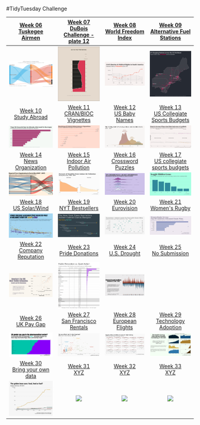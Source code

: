 
#TidyTuesday Challenge 

<!-- table header, followed by pictures link -->
|[Week 06<br>Tuskegee Airmen](https://github.com/poncest/tidytuesday/tree/main/2022/Week_06)| [Week 07<br>DuBois Challenge - plate 12](https://github.com/poncest/tidytuesday/tree/main/2022/Week_07)| [Week 08<br>World Freedom Index](https://github.com/poncest/tidytuesday/tree/main/2022/Week_08)| [Week 09<br>Alternative Fuel Stations](https://github.com/poncest/tidytuesday/tree/main/2022/Week_09)|
| :---: | :---: | :---: | :---: 
|![](Week_06/2022_06_airmen.png) |![](Week_07/2022_07_duboischallenge_plate12.png) |![](Week_08/2022_08_world_freedom_index.png) |![](Week_09/2022_09_alternative_fuel_stations.png) | 
[Week 10<br>Study Abroad](https://github.com/poncest/tidytuesday/tree/main/2022/Week_10)| [Week 11<br>CRAN/BIOC Vignettes](https://github.com/poncest/tidytuesday/tree/main/2022/Week_11)| [Week 12<br>US Baby Names](https://github.com/poncest/tidytuesday/tree/main/2022/Week_12)| [Week 13<br>US Collegiate Sports Budgets](https://github.com/poncest/tidytuesday/tree/main/2022/Week_13) |
![](Week_10/2022_10_erasmus.png) |![](Week_11/2022_11_cran_bioc_vignattes.png) |![](Week_12/2022_12_baby_names.png) |![](Week_13/2022_13_collegiate_sports_budgets.png) | 
[Week 14<br>News Organization](https://github.com/poncest/tidytuesday/tree/main/2022/Week_14)| [Week 15<br>Indoor Air Pollution](https://github.com/poncest/tidytuesday/tree/main/2022/Week_15)|[Week 16<br>Crossword Puzzles](https://github.com/poncest/tidytuesday/tree/main/2022/Week_16)|[Week 17<br>US collegiate sports budgets](https://github.com/poncest/tidytuesday/tree/main/2022/Week_17) |
![](Week_14/2022_14_news_orgs.png) |![](Week_15/2022_15_indoor_pollution.png) |![](Week_16/2022_16_big_dave.png) |![](Week_17/2022_17_hidden_gems.png) |
[Week 18<br>US Solar/Wind](https://github.com/poncest/tidytuesday/tree/main/2022/Week_18)| [Week 19<br>NYT Bestsellers](https://github.com/poncest/tidytuesday/tree/main/2022/Week_19)|[Week 20<br>Eurovision](https://github.com/poncest/tidytuesday/tree/main/2022/Week_20)|[Week 21<br>Women's Rugby](https://github.com/poncest/tidytuesday/tree/main/2022/Week_21) |
![](Week_18/2022_18_capacity.png) |![](Week_19/2022_19_nyt_titles.png) |![](Week_20/2022_20_eurovision.png) |![](Week_21/2022_21_rugby.png) |
[Week 22<br>Company Reputation](https://github.com/poncest/tidytuesday/tree/main/2022/Week_22)| [Week 23<br>Pride Donations ](https://github.com/poncest/tidytuesday/tree/main/2022/Week_23)| [Week 24<br>U.S. Drought ](https://github.com/poncest/tidytuesday/tree/main/2022/Week_24) | [Week 25<br>No Submission ](2022_24/Week_25) |
![](Week_22/2022_22_reputation.png) |![](Week_23/2022_23_donations.png) |![](Week_24/2022_24_drought.png) | |
[Week 26<br>UK Pay Gap](https://github.com/poncest/tidytuesday/tree/main/2022/Week_26)| [Week 27<br>San Francisco Rentals](https://github.com/poncest/tidytuesday/tree/main/2022/Week_27)| [Week 28<br>European Flights](https://github.com/poncest/tidytuesday/tree/main/2022/Week_28)| [Week 29<br>Technology Adoption](https://github.com/poncest/tidytuesday/tree/main/2022/Week_29) |
![](Week_26/2022_26_paygap.png) |![](Week_27/2022_27_rent.png) |![](Week_28/2022_28_flights.png)  |![](Week_29/2022_29_technology.png)  | 
[Week 30<br> Bring your own data](https://github.com/poncest/tidytuesday/tree/main/2022/Week_30)| [Week 31<br>XYZ](https://github.com/poncest/tidytuesday/tree/main/2022/Week_31)| [Week 32<br>XYZ](https://github.com/poncest/tidytuesday/tree/main/2022/Week_32)| [Week 33<br>XYZ](https://github.com/poncest/tidytuesday/tree/main/2022/Week_33) |
![](Week_30/2022_30_soybean.png) |![](Week_31/2022_31_X.png) |![](Week_32/2022_32_X.png)  |![](Week_33/2022_33_X.png)  | 
 
 
 
 
 
 
 
 
 
 
 

